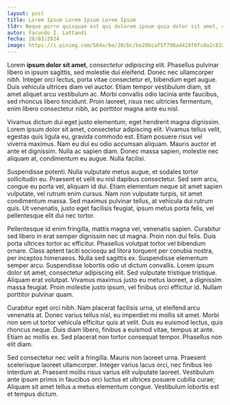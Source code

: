 ```yaml
---
layout: post
title: Lorem Ipsum Lorem Ipsum Lorem Ipsum
tldr: Neque porro quisquam est qui dolorem ipsum quia dolor sit amet, consectetur, adipisci velite consectetur et, bibendum eget augue. Duis vehicula ultrices diam vel auctor. Etiam tempor vestibulum diam, sit amet aliquet arcu
autor: Facundo I. Lattandi
fecha: 28/03/2024
image: https://i.pinimg.com/564x/be/20/bc/be20bcaf5f798ad424f0fc0a2c832b42.jpg
---
```

Lorem **ipsum dolor sit amet**, _consectetur adipiscing_ elit. Phasellus pulvinar libero in ipsum sagittis, sed molestie dui eleifend. Donec nec ullamcorper nibh. Integer orci lectus, porta vitae consectetur et, bibendum eget augue. Duis vehicula ultrices diam vel auctor. Etiam tempor vestibulum diam, sit amet aliquet arcu vestibulum ac. Morbi convallis odio lacinia ante faucibus, sed rhoncus libero tincidunt. Proin laoreet, risus nec ultricies fermentum, enim libero consectetur nibh, ac porttitor magna ante eu nisl.

Vivamus dictum dui eget justo elementum, eget hendrerit magna dignissim. Lorem ipsum dolor sit amet, consectetur adipiscing elit. Vivamus tellus velit, egestas quis ligula eu, gravida commodo est. Etiam posuere risus vel viverra maximus. Nam eu dui eu odio accumsan aliquam. Mauris auctor et ante et dignissim. Nulla ac sapien diam. Donec massa sapien, molestie nec aliquam at, condimentum eu augue. Nulla facilisi.

Suspendisse potenti. Nulla vulputate metus augue, et sodales tortor sollicitudin eu. Praesent et velit eu nisl dapibus consectetur. Sed sem arcu, congue eu porta vel, aliquam id dui. Etiam elementum neque sit amet sapien vulputate, vel rutrum enim cursus. Nam non vulputate turpis, sit amet condimentum massa. Sed maximus pulvinar tellus, at vehicula dui rutrum quis. Ut venenatis, justo eget facilisis feugiat, ipsum metus porta felis, vel pellentesque elit dui nec tortor.

Pellentesque id enim fringilla, mattis magna vel, venenatis sapien. Curabitur sed libero in erat semper dignissim nec ut magna. Proin non dui felis. Duis porta ultrices tortor ac efficitur. Phasellus volutpat tortor vel bibendum ornare. Class aptent taciti sociosqu ad litora torquent per conubia nostra, per inceptos himenaeos. Nulla sed sagittis ex. Suspendisse elementum semper arcu. Suspendisse lobortis odio ut dictum convallis. Lorem ipsum dolor sit amet, consectetur adipiscing elit. Sed vulputate tristique tristique. Aliquam erat volutpat. Vivamus maximus justo eu metus laoreet, a dignissim massa feugiat. Proin molestie justo ipsum, vel finibus orci efficitur id. Nullam porttitor pulvinar quam.

Curabitur eget orci nibh. Nam placerat facilisis urna, ut eleifend arcu venenatis at. Donec varius tellus nisl, eu imperdiet mi mollis sit amet. Morbi non sem ut tortor vehicula efficitur quis at velit. Duis eu euismod lectus, quis rhoncus neque. Duis diam libero, finibus a euismod vitae, tempus at ante. Etiam ac mollis ex. Sed placerat non tortor consequat tempor. Phasellus non elit diam.

Sed consectetur nec velit a fringilla. Mauris non laoreet urna. Praesent scelerisque laoreet ullamcorper. Integer varius lacus orci, nec finibus leo interdum at. Praesent mollis risus varius elit vulputate laoreet. Vestibulum ante ipsum primis in faucibus orci luctus et ultrices posuere cubilia curae; Aliquam sit amet tellus a metus elementum congue. Vestibulum lobortis est et tempus dictum.
